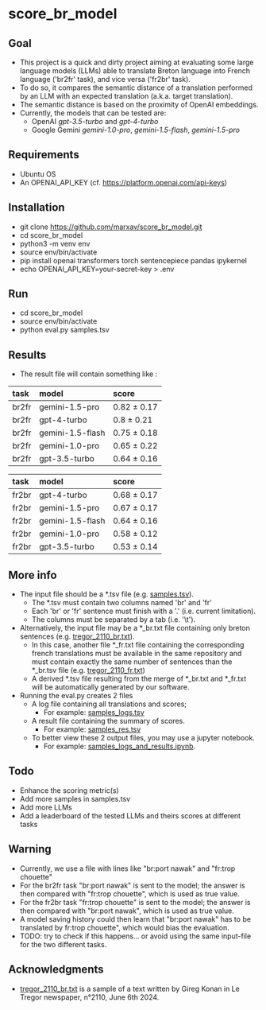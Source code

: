# score_br_model

## Goal
* This project is a quick and dirty project aiming at evaluating some large language models (LLMs) able to translate Breton language into French language ('br2fr' task), and vice versa ('fr2br' task).
* To do so, it compares the semantic distance of a translation performed by an LLM with an expected translation (a.k.a. target translation).
* The semantic distance is based on the proximity of OpenAI embeddings.
* Currently, the models that can be tested are: 
  * OpenAI *gpt-3.5-turbo* and *gpt-4-turbo*
  * Google Gemini *gemini-1.0-pro*, *gemini-1.5-flash*, *gemini-1.5-pro*

## Requirements
* Ubuntu OS
* An OPENAI_API_KEY (cf. https://platform.openai.com/api-keys)

## Installation
* git clone https://github.com/marxav/score_br_model.git
* cd score_br_model
* python3 -m venv env
* source env/bin/activate
* pip install openai transformers torch sentencepiece pandas ipykernel
* echo OPENAI_API_KEY=your-secret-key > .env

## Run
* cd score_br_model
* source env/bin/activate
* python eval.py samples.tsv 


## Results
* The result file will contain something like :

| task   | model            | score       |
|:-------|:-----------------|:------------|
| br2fr  | gemini-1.5-pro   | 0.82 ± 0.17 |
| br2fr  | gpt-4-turbo      | 0.8 ± 0.21  |
| br2fr  | gemini-1.5-flash | 0.75 ± 0.18 |
| br2fr  | gemini-1.0-pro   | 0.65 ± 0.22 |
| br2fr  | gpt-3.5-turbo    | 0.64 ± 0.16 |

| task   | model            | score       |
|:-------|:-----------------|:------------|
| fr2br  | gpt-4-turbo      | 0.68 ± 0.17 |
| fr2br  | gemini-1.5-pro   | 0.67 ± 0.17 |
| fr2br  | gemini-1.5-flash | 0.64 ± 0.16 |
| fr2br  | gemini-1.0-pro   | 0.58 ± 0.12 |
| fr2br  | gpt-3.5-turbo    | 0.53 ± 0.14 |



## More info
* The input file should be a *.tsv file (e.g. [samples.tsv](samples.tsv)). 
  * The *.tsv must contain two columns named 'br' and 'fr' 
  * Each 'br' or 'fr' sentence must finish with a '.' (i.e. current limitation).  
  * The columns must be separated by a tab (i.e. '\t').  
* Alternatively, the input file may be a *_br.txt file containing only breton sentences (e.g. [tregor_2110_br.txt](tregor_2110_br.txt)). 
  * In this case, another file *_fr.txt file containing the corresponding french translations must be available in the same repository and must contain exactly the same number of sentences than the *_br.tsv file (e.g. [tregor_2110_fr.txt](tregor_2110_fr.txt))
  * A derived *.tsv file resulting from the merge of *_br.txt and *_fr.txt will be automatically generated by our software.
* Running the eval.py creates 2 files 
  * A log file containing all translations and scores;
    * For example: [samples_logs.tsv](samples_logs.tsv)
  * A result file containing the summary of scores.  
    * For example: [samples_res.tsv](samples_res.tsv)
  * To better view these 2 output files, you may use a jupyter notebook.
    * For example: [samples_logs_and_results.ipynb](samples_logs_and_results.ipynb).
  
## Todo
* Enhance the scoring metric(s)
* Add more samples in samples.tsv
* Add more LLMs
* Add a leaderboard of the tested LLMs and theirs scores at different tasks

## Warning
* Currently, we use a file with lines like "br:port nawak" and "fr:trop chouette"
* For the br2fr task "br:port nawak" is sent to the model; the answer is then compared with "fr:trop chouette", which is used as true value.
* For the fr2br task "fr:trop chouette" is sent to the model; the answer is then compared with "br:port nawak", which is used as true value.
* A model saving history could then learn that "br:port nawak" has to be translated by fr:trop chouette", which would bias the evaluation.
* TODO: try to check if this happens... or avoid using the same input-file for the two different tasks.

## Acknowledgments
* [tregor_2110_br.txt](tregor_2110_br.txt) is a sample of a text written by Gireg Konan in Le Tregor newspaper, n°2110, June 6th 2024.
